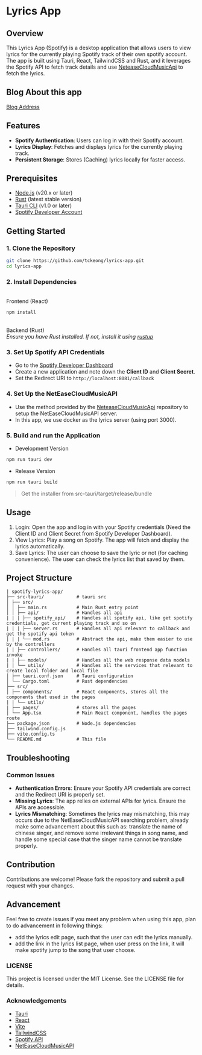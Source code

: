 # Lyrics App

## Overview

This Lyrics App (Spotify) is a desktop application that allows users to view lyrics for the currently playing Spotify track of their own spotify account. The app is built using Tauri, React, TailwindCSS and Rust, and it leverages the Spotify API to fetch track details and use [NeteaseCloudMusicApi](https://gitlab.com/Binaryify/neteasecloudmusicapi) to fetch the lyrics.

## Blog About this app

[Blog Address](https://medium.com/@teo238540/desktop-application-development-in-tauri-025e53053a26)

## Features

-   **Spotify Authentication**: Users can log in with their Spotify account.
-   **Lyrics Display**: Fetches and displays lyrics for the currently playing track.
-   **Persistent Storage**: Stores (Caching) lyrics locally for faster access.

## Prerequisites

-   [Node.js](https://nodejs.org/en/) (v20.x or later)
-   [Rust](https://www.rust-lang.org/) (latest stable version)
-   [Tauri CLI](https://tauri.app) (v1.0 or later)
-   [Spotify Developer Account](https://developer.spotify.com/)

## Getting Started

### 1. Clone the Repository

```bash
git clone https://github.com/tckeong/lyrics-app.git
cd lyrics-app
```

### 2. Install Dependencies

\
Frontend (React)

```bash
npm install
```

\
Backend (Rust) \
_Ensure you have Rust installed. If not, install it using [rustup](https://rustup.rs/)_

### 3. Set Up Spotify API Credentials

-   Go to the [Spotify Developer Dashboard](https://developer.spotify.com/dashboard)
-   Create a new application and note down the **Client ID** and **Client Secret**.
-   Set the Redirect URI to `http://localhost:8081/callback`

### 4. Set Up the NetEaseCloudMusicAPI

-   Use the method provided by the [NeteaseCloudMusicApi]("https://gitlab.com/Binaryify/neteasecloudmusicapi") repository to setup the NetEaseCloudMusicAPI server.
-   In this app, we use docker as the lyrics server (using port 3000).

### 5. Build and run the Application

-   Development Version

```bash
npm run tauri dev
```

-   Release Version

```bash
npm run tauri build
```

> Get the installer from src-tauri/target/release/bundle

## Usage

1. Login: Open the app and log in with your Spotify credentials (Need the Client ID and Client Secret from Spotify Developer Dashboard).
2. View Lyrics: Play a song on Spotify. The app will fetch and display the lyrics automatically.
3. Save Lyrics: The user can choose to save the lyric or not (for caching convenience). The user can check the lyrics list that saved by them.

## Project Structure

```
| spotify-lyrics-app/
├── src-tauri/            # tauri src
│ ├── src/
│ │ ├── main.rs           # Main Rust entry point
│ │ ├── api/              # Handles all api
| | | ├── spotify_api/    # Handles all spotify api, like get spotify credentials, get current playing track and so on
| | | ├── server.rs       # Handles all api relevant to callback and get the spotify api token
| | | └── mod.rs          # Abstract the api, make them easier to use by the controllers
| | ├── controllers/      # Handles all tauri frontend app function invoke
| | ├── models/           # Handles all the web response data models
| | └── utils/            # Handles all the services that relevant to create local folder and local file
│ ├── tauri.conf.json     # Tauri configuration
│ └── Cargo.toml          # Rust dependencies
├── src/
│ ├── components/         # React components, stores all the components that used in the pages
| | └── utils/
| ├── pages/              # stores all the pages
│ └── App.tsx             # Main React component, handles the pages route
├── package.json          # Node.js dependencies
├── tailwind.config.js
├── vite.config.ts
└── README.md             # This file
```

## Troubleshooting

### Common Issues

-   **Authentication Errors**: Ensure your Spotify API credentials are correct and the Redirect URI is properly set.
-   **Missing Lyrics**: The app relies on external APIs for lyrics. Ensure the APIs are accessible.
-   **Lyrics Mismatching**: Sometimes the lyrics may mismatching, this may occurs due to the NetEaseCloudMusicAPI searching problem, already make some advancement about this such as: translate the name of chinese singer, and remove some irrelevant things in song name, and handle some special case that the singer name cannot be translate properly.

## Contribution

Contributions are welcome! Please fork the repository and submit a pull request with your changes.

## Advancement

Feel free to create issues if you meet any problem when using this app, plan to do advancement in following things:

-   add the lyrics edit page, such that the user can edit the lyrics manually.
-   add the link in the lyrics list page, when user press on the link, it will make spotify jump to the song that user choose.

### LICENSE

This project is licensed under the MIT License. See the LICENSE file for details.

### Acknowledgements

-   [Tauri](https://tauri.app)
-   [React](https://react.dev/)
-   [Vite](https://vitejs.dev/)
-   [TailwindCSS](https://tailwindcss.com/)
-   [Spotify API](https://developer.spotify.com/documentation/web-api)
-   [NetEaseCloudMusicAPI](https://gitlab.com/Binaryify/neteasecloudmusicapi)
